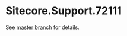 # Sitecore.Support.72111

See [master branch](https://github.com/sitecoresupport/Sitecore.Support.72111) for details.